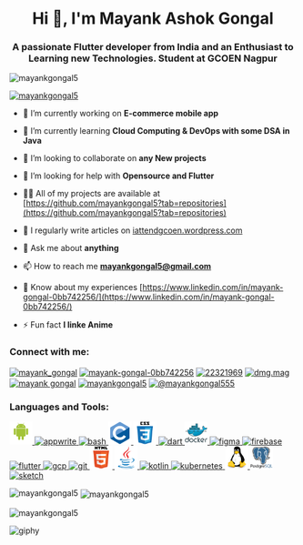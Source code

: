 <h1 align="center">Hi 👋, I'm Mayank Ashok Gongal</h1>
<h3 align="center">A passionate Flutter developer from India and an Enthusiast to Learning new Technologies. Student at GCOEN Nagpur</h3>

<p align="left"> <img src="https://komarev.com/ghpvc/?username=mayankgongal5&label=Profile%20views&color=0e75b6&style=flat" alt="mayankgongal5" /> </p>

<p align="left"> <a href="https://github.com/ryo-ma/github-profile-trophy"><img src="https://github-profile-trophy.vercel.app/?username=mayankgongal5" alt="mayankgongal5" /></a> </p>

- 🔭 I’m currently working on **E-commerce mobile app**

- 🌱 I’m currently learning **Cloud Computing & DevOps with some DSA in Java**

- 👯 I’m looking to collaborate on **any New projects**

- 🤝 I’m looking for help with **Opensource and Flutter**

- 👨‍💻 All of my projects are available at [https://github.com/mayankgongal5?tab=repositories](https://github.com/mayankgongal5?tab=repositories)

- 📝 I regularly write articles on [iattendgcoen.wordpress.com](iattendgcoen.wordpress.com)

- 💬 Ask me about **anything**

- 📫 How to reach me **mayankgongal5@gmail.com**

- 📄 Know about my experiences [https://www.linkedin.com/in/mayank-gongal-0bb742256/](https://www.linkedin.com/in/mayank-gongal-0bb742256/)

- ⚡ Fun fact **I linke Anime**

<h3 align="left">Connect with me:</h3>
<p align="left">
<a href="https://twitter.com/mayank_gongal" target="blank"><img align="center" src="https://raw.githubusercontent.com/rahuldkjain/github-profile-readme-generator/master/src/images/icons/Social/twitter.svg" alt="mayank_gongal" height="30" width="40" /></a>
<a href="https://linkedin.com/in/mayank-gongal-0bb742256" target="blank"><img align="center" src="https://raw.githubusercontent.com/rahuldkjain/github-profile-readme-generator/master/src/images/icons/Social/linked-in-alt.svg" alt="mayank-gongal-0bb742256" height="30" width="40" /></a>
<a href="https://stackoverflow.com/users/22321969" target="blank"><img align="center" src="https://raw.githubusercontent.com/rahuldkjain/github-profile-readme-generator/master/src/images/icons/Social/stack-overflow.svg" alt="22321969" height="30" width="40" /></a>
<a href="https://instagram.com/dmg.mag" target="blank"><img align="center" src="https://raw.githubusercontent.com/rahuldkjain/github-profile-readme-generator/master/src/images/icons/Social/instagram.svg" alt="dmg.mag" height="30" width="40" /></a>
<a href="https://www.youtube.com/c/mayank gongal" target="blank"><img align="center" src="https://raw.githubusercontent.com/rahuldkjain/github-profile-readme-generator/master/src/images/icons/Social/youtube.svg" alt="mayank gongal" height="30" width="40" /></a>
<a href="https://www.leetcode.com/mayankgongal5" target="blank"><img align="center" src="https://raw.githubusercontent.com/rahuldkjain/github-profile-readme-generator/master/src/images/icons/Social/leet-code.svg" alt="mayankgongal5" height="30" width="40" /></a>
<a href="https://www.hackerearth.com/@mayankgongal555" target="blank"><img align="center" src="https://raw.githubusercontent.com/rahuldkjain/github-profile-readme-generator/master/src/images/icons/Social/hackerearth.svg" alt="@mayankgongal555" height="30" width="40" /></a>
</p>

<h3 align="left">Languages and Tools:</h3>
<p align="left"> <a href="https://developer.android.com" target="_blank" rel="noreferrer"> <img src="https://raw.githubusercontent.com/devicons/devicon/master/icons/android/android-original-wordmark.svg" alt="android" width="40" height="40"/> </a> <a href="https://appwrite.io" target="_blank" rel="noreferrer"> <img src="https://www.vectorlogo.zone/logos/appwriteio/appwriteio-icon.svg" alt="appwrite" width="40" height="40"/> </a> <a href="https://www.gnu.org/software/bash/" target="_blank" rel="noreferrer"> <img src="https://www.vectorlogo.zone/logos/gnu_bash/gnu_bash-icon.svg" alt="bash" width="40" height="40"/> </a> <a href="https://www.cprogramming.com/" target="_blank" rel="noreferrer"> <img src="https://raw.githubusercontent.com/devicons/devicon/master/icons/c/c-original.svg" alt="c" width="40" height="40"/> </a> <a href="https://www.w3schools.com/css/" target="_blank" rel="noreferrer"> <img src="https://raw.githubusercontent.com/devicons/devicon/master/icons/css3/css3-original-wordmark.svg" alt="css3" width="40" height="40"/> </a> <a href="https://dart.dev" target="_blank" rel="noreferrer"> <img src="https://www.vectorlogo.zone/logos/dartlang/dartlang-icon.svg" alt="dart" width="40" height="40"/> </a> <a href="https://www.docker.com/" target="_blank" rel="noreferrer"> <img src="https://raw.githubusercontent.com/devicons/devicon/master/icons/docker/docker-original-wordmark.svg" alt="docker" width="40" height="40"/> </a> <a href="https://www.figma.com/" target="_blank" rel="noreferrer"> <img src="https://www.vectorlogo.zone/logos/figma/figma-icon.svg" alt="figma" width="40" height="40"/> </a> <a href="https://firebase.google.com/" target="_blank" rel="noreferrer"> <img src="https://www.vectorlogo.zone/logos/firebase/firebase-icon.svg" alt="firebase" width="40" height="40"/> </a> <a href="https://flutter.dev" target="_blank" rel="noreferrer"> <img src="https://www.vectorlogo.zone/logos/flutterio/flutterio-icon.svg" alt="flutter" width="40" height="40"/> </a> <a href="https://cloud.google.com" target="_blank" rel="noreferrer"> <img src="https://www.vectorlogo.zone/logos/google_cloud/google_cloud-icon.svg" alt="gcp" width="40" height="40"/> </a> <a href="https://git-scm.com/" target="_blank" rel="noreferrer"> <img src="https://www.vectorlogo.zone/logos/git-scm/git-scm-icon.svg" alt="git" width="40" height="40"/> </a> <a href="https://www.w3.org/html/" target="_blank" rel="noreferrer"> <img src="https://raw.githubusercontent.com/devicons/devicon/master/icons/html5/html5-original-wordmark.svg" alt="html5" width="40" height="40"/> </a> <a href="https://www.java.com" target="_blank" rel="noreferrer"> <img src="https://raw.githubusercontent.com/devicons/devicon/master/icons/java/java-original.svg" alt="java" width="40" height="40"/> </a> <a href="https://kotlinlang.org" target="_blank" rel="noreferrer"> <img src="https://www.vectorlogo.zone/logos/kotlinlang/kotlinlang-icon.svg" alt="kotlin" width="40" height="40"/> </a> <a href="https://kubernetes.io" target="_blank" rel="noreferrer"> <img src="https://www.vectorlogo.zone/logos/kubernetes/kubernetes-icon.svg" alt="kubernetes" width="40" height="40"/> </a> <a href="https://www.linux.org/" target="_blank" rel="noreferrer"> <img src="https://raw.githubusercontent.com/devicons/devicon/master/icons/linux/linux-original.svg" alt="linux" width="40" height="40"/> </a> <a href="https://www.postgresql.org" target="_blank" rel="noreferrer"> <img src="https://raw.githubusercontent.com/devicons/devicon/master/icons/postgresql/postgresql-original-wordmark.svg" alt="postgresql" width="40" height="40"/> </a> <a href="https://www.sketch.com/" target="_blank" rel="noreferrer"> <img src="https://www.vectorlogo.zone/logos/sketchapp/sketchapp-icon.svg" alt="sketch" width="40" height="40"/> </a> </p>

<p><img align="left" src="https://github-readme-stats.vercel.app/api/top-langs?username=mayankgongal5&show_icons=true&locale=en&layout=compact" alt="mayankgongal5" /></p>

<p>&nbsp;<img align="center" src="https://github-readme-stats.vercel.app/api?username=mayankgongal5&show_icons=true&locale=en" alt="mayankgongal5" /></p>

<p><img align="center" src="https://github-readme-streak-stats.herokuapp.com/?user=mayankgongal5&" alt="mayankgongal5" /></p> 

![giphy](https://github.com/mayankgongal5/mayankgongal5/assets/111949604/ba3ba3d0-6f55-4180-bae2-53336c5d990d)

